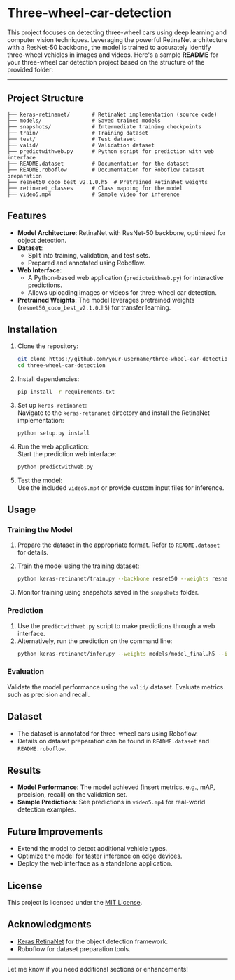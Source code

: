 # Three-wheel-car-detection
This project focuses on detecting three-wheel cars using deep learning and computer vision techniques. Leveraging the powerful RetinaNet architecture with a ResNet-50 backbone, the model is trained to accurately identify three-wheel vehicles in images and videos. 
Here's a sample **README** for your three-wheel car detection project based on the structure of the provided folder:

--- 

## Project Structure  

```
├── keras-retinanet/       # RetinaNet implementation (source code)  
├── models/                # Saved trained models  
├── snapshots/             # Intermediate training checkpoints  
├── train/                 # Training dataset  
├── test/                  # Test dataset  
├── valid/                 # Validation dataset  
├── predictwithweb.py      # Python script for prediction with web interface  
├── README.dataset         # Documentation for the dataset  
├── README.roboflow        # Documentation for Roboflow dataset preparation  
├── resnet50_coco_best_v2.1.0.h5  # Pretrained RetinaNet weights  
├── retinanet_classes      # Class mapping for the model  
├── video5.mp4             # Sample video for inference  
```

## Features  

- **Model Architecture**: RetinaNet with ResNet-50 backbone, optimized for object detection.  
- **Dataset**:  
  - Split into training, validation, and test sets.  
  - Prepared and annotated using Roboflow.  
- **Web Interface**:  
  - A Python-based web application (`predictwithweb.py`) for interactive predictions.  
  - Allows uploading images or videos for three-wheel car detection.  
- **Pretrained Weights**: The model leverages pretrained weights (`resnet50_coco_best_v2.1.0.h5`) for transfer learning.  

## Installation  

1. Clone the repository:  
   ```bash
   git clone https://github.com/your-username/three-wheel-car-detection.git
   cd three-wheel-car-detection
   ```  

2. Install dependencies:  
   ```bash
   pip install -r requirements.txt
   ```  

3. Set up `keras-retinanet`:  
   Navigate to the `keras-retinanet` directory and install the RetinaNet implementation:  
   ```bash
   python setup.py install
   ```  

4. Run the web application:  
   Start the prediction web interface:  
   ```bash
   python predictwithweb.py
   ```  

5. Test the model:  
   Use the included `video5.mp4` or provide custom input files for inference.

## Usage  

### Training the Model  
1. Prepare the dataset in the appropriate format. Refer to `README.dataset` for details.  
2. Train the model using the training dataset:  
   ```bash
   python keras-retinanet/train.py --backbone resnet50 --weights resnet50_coco_best_v2.1.0.h5 train/  
   ```  

3. Monitor training using snapshots saved in the `snapshots` folder.  

### Prediction  
1. Use the `predictwithweb.py` script to make predictions through a web interface.  
2. Alternatively, run the prediction on the command line:  
   ```bash
   python keras-retinanet/infer.py --weights models/model_final.h5 --image test/image.jpg  
   ```  

### Evaluation  
Validate the model performance using the `valid/` dataset. Evaluate metrics such as precision and recall.  

## Dataset  
- The dataset is annotated for three-wheel cars using Roboflow.  
- Details on dataset preparation can be found in `README.dataset` and `README.roboflow`.  

## Results  
- **Model Performance**: The model achieved [insert metrics, e.g., mAP, precision, recall] on the validation set.  
- **Sample Predictions**: See predictions in `video5.mp4` for real-world detection examples.  

## Future Improvements  
- Extend the model to detect additional vehicle types.  
- Optimize the model for faster inference on edge devices.  
- Deploy the web interface as a standalone application.  

## License  

This project is licensed under the [MIT License](LICENSE).  

## Acknowledgments  

- [Keras RetinaNet](https://github.com/fizyr/keras-retinanet) for the object detection framework.  
- Roboflow for dataset preparation tools.  

---  

Let me know if you need additional sections or enhancements!
